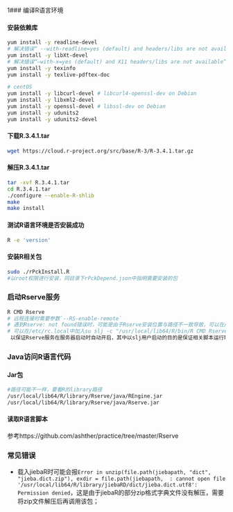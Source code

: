 ﻿1### 编译R语言环境
#### 安装依赖库
```bash
yum install -y readline-devel      
# 解决错误“ --with-readline=yes (default) and headers/libs are not available”
yum install -y libXt-devel         
# 解决错误“–with-x=yes (default) and X11 headers/libs are not available”
yum install -y texinfo
yum install -y texlive-pdftex-doc

# centOS
yum install -y libcurl-devel # libcurl4-openssl-dev on Debian
yum install -y libxml2-devel
yum install -y openssl-devel # libssl-dev on Debian
yum install -y udunits2
yum install -y udunits2-devel
```

#### 下载R.3.4.1.tar
```bash
wget https://cloud.r-project.org/src/base/R-3/R-3.4.1.tar.gz
```

#### 解压R.3.4.1.tar
```bash
tar -xvf R.3.4.1.tar
cd R.3.4.1.tar
./configure --enable-R-shlib
make
make install
```

#### 测试R语言环境是否安装成功
```bash
R -e 'version'
```

#### 安装R相关包
```bash
sudo ./rPckInstall.R	
#以root权限进行安装，同目录下rPckDepend.json中指明需要安装的包
```

### 启动Rserve服务
```bash
R CMD Rserve	
# 远程连接时需要参数`--RS-enable-remote`
# 遇到Rserve: not found错误时，可能是由于Rserve安装位置与路径不一致导致，可以在/usr/local/lib64/R/bin/创建软连接：ln -s /usr/lib64/R/library/Rserve/libs/Rserve Rserve
# 可以在/etc/rc.local中加入su slj -c "/usr/local/lib64/R/bin/R CMD Rserve --RS-conf /home/slj/Rserv_conf/Rserv.conf"
 以保证Rserve服务在服务器启动时自动开启，其中以slj用户启动的目的是保证相关脚本运行环境与其中代码逻辑保持一致，如以root身份启动Rserve，则需要在/root下增加/log、/sna、/topic_model、/topic_model/data等目录及基础数据文件以供脚本使用
```

### Java访问R语言代码

#### Jar包
```bash
#路径可能不一样，要看R的library路径
/usr/local/lib64/R/library/Rserve/java/REngine.jar 
/usr/local/lib64/R/library/Rserve/java/Rserve.jar
```

#### 读取R语言脚本
参考https://github.com/ashther/practice/tree/master/Rserve

### 常见错误
* 载入jiebaR时可能会报`Error in unzip(file.path(jiebapath, "dict", "jieba.dict.zip"), exdir = file.path(jiebapath,  : cannot open file '/usr/local/lib64/R/library/jiebaRD/dict/jieba.dict.utf8': Permission denied`，这是由于jiebaR的部分zip格式字典文件没有解压，需要将zip文件解压后再调用该包；
